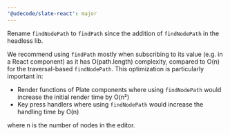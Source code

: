 ```yaml
---
'@udecode/slate-react': major
---
```


Rename `findNodePath` to `findPath` since the addition of `findNodePath` in the headless lib.

We recommend using `findPath` mostly when subscribing to its value (e.g. in a React component) as it has O(path.length) complexity, compared to O(n) for the traversal-based `findNodePath`. This optimization is particularly important in:

- Render functions of Plate components where using `findNodePath` would increase the initial render time by O(n²)
- Key press handlers where using `findNodePath` would increase the handling time by O(n)

where n is the number of nodes in the editor.
